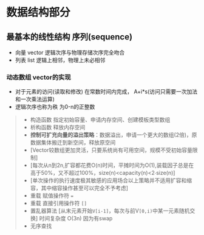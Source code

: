 
# 数据结构部分  

## 最基本的线性结构 序列(sequence)

- 向量 vector 逻辑次序与物理存储次序完全吻合  
- 列表 list   逻辑上相邻，物理上未必相邻  

### 动态数组 vector的实现
- 对于元素的访问(读取和修改) 在常数时间内完成， A+i*s(访问只需要一次加法和一次乘法运算)  
- 逻辑次序也称为秩 为0-n的正整数
 

> - 构造函数 指定初始容量、申请内存空间、创建模板类型数组
> - 析构函数  释放内存空间
> - **控制可扩充向量的溢出策略**：数据溢出，申请一个更大的数组(2倍)，原数据集体搬迁到新空间，释放原空间
> - [Vector较数组更加灵活，只要系统尚有可用空间，规模不受初始容量限制] 
> - [每次从n到2n,扩容都花费O(n)时间，平摊时间为O(1),装载因子总是在高于50%，又不超过100%，size(n)<capacity(n)<2∙size(n)]
>  - [单次操作的执行速度极其敏感的应用场合以上策略并不适用扩容和缩容，其中缩容操作甚至可以完全不予考虑]
>  - 重载 赋值操作符 `=`
>  - 重载 直接引用操作符 `[]`
>  - 置乱器算法  [从末元素开始`V[i-1]`，每次与前V`[0,i)`中某一元素随机交换] 时间复杂度 O(3n) 因为有swap
>  - 无序查找